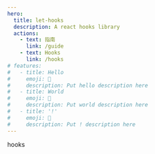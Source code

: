 ```yaml
---
hero:
  title: let-hooks
  description: A react hooks library
  actions:
    - text: 指南
      link: /guide
    - text: Hooks
      link: /hooks
# features:
#   - title: Hello
#     emoji: 💎
#     description: Put hello description here
#   - title: World
#     emoji: 🌈
#     description: Put world description here
#   - title: '!'
#     emoji: 🚀
#     description: Put ! description here
---
```


hooks

